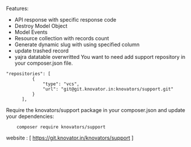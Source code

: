 
Features:
- API response with specific response code
- Destroy Model Object
- Model Events
- Resource collection with records count
- Generate dynamic slug with using specified column
- update trashed record
- yajra datatable overwritted
You want to need add support repository in your composer.json file.

```
"repositories": [
          {
              "type": "vcs",
              "url": "git@git.knovator.in:knovators/support.git"
          }
      ],
```

Require the knovators/support package in your composer.json and update your dependencies:

```
    composer require knovators/support
 ```

website : [ https://git.knovator.in/knovators/support ]